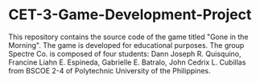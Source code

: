 # CET-3-Game-Development-Project
This repository contains the source code of the game titled "Gone in the Morning".
The game is developed for educational purposes.
The group Spectre Co. is composed of four students: Dann Joseph R. Quisquino, Francine Liahn E. Espineda, Gabrielle E. Batralo, John Cedrix L. Cubillas
from BSCOE 2-4 of Polytechnic University of the Philippines.
